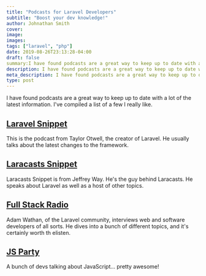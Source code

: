 ```yaml
---
title: "Podcasts for Laravel Developers"
subtitle: "Boost your dev knowledge!"
author: Johnathan Smith
cover: 
image:
images:
tags: ["laravel", "php"]
date: 2019-08-26T23:13:28-04:00
draft: false
summary:I have found podcasts are a great way to keep up to date with a lot of the latest information. I've compiled a list of a few I really like.
description: I have found podcasts are a great way to keep up to date with a lot of the latest information. I've compiled a list of a few I really like.
meta_description: I have found podcasts are a great way to keep up to date with a lot of the latest information. I've compiled a list of a few I really like.
type: post
---
```


I have found podcasts are a great way to keep up to date with a lot of 
the latest information. I've compiled a list of a few I really like.

## [Laravel Snippet](https://player.fm/series/the-laravel-snippet)

This is the podcast from Taylor Otwell, the creator of Laravel. He usually 
talks about the latest changes to the framework.

## [Laracasts Snippet](https://laracasts.simplecast.fm/)

Laracasts Snippet is from Jeffrey Way. He's the guy behind Laracasts. He
speaks about Laravel as well as a host of other topics.

## [Full Stack Radio](http://www.fullstackradio.com/)

Adam Wathan, of the Laravel community, interviews web and software
developers of all sorts. He dives into a bunch of different topics, and it's 
certainly worth th elisten.

## [JS Party](https://changelog.com/jsparty)

A bunch of devs talking about JavaScript... pretty awesome!